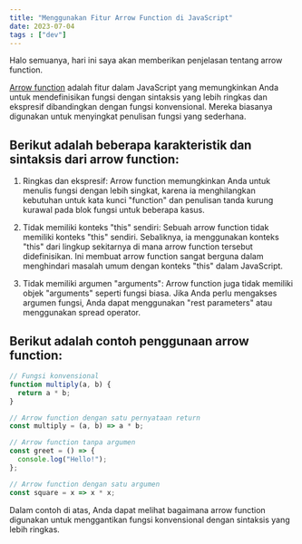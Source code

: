 ```yaml
---
title: "Menggunakan Fitur Arrow Function di JavaScript"
date: 2023-07-04
tags : ["dev"]
---
```


Halo semuanya, hari ini saya akan memberikan penjelasan tentang arrow function.

[Arrow function](https://developer.mozilla.org/en-US/docs/Web/JavaScript/Reference/Functions/Arrow_functions) adalah fitur dalam JavaScript yang memungkinkan Anda untuk mendefinisikan fungsi dengan sintaksis yang lebih ringkas dan ekspresif dibandingkan dengan fungsi konvensional. Mereka biasanya digunakan untuk menyingkat penulisan fungsi yang sederhana.

## Berikut adalah beberapa karakteristik dan sintaksis dari arrow function:

1. Ringkas dan ekspresif: Arrow function memungkinkan Anda untuk menulis fungsi dengan lebih singkat, karena ia menghilangkan kebutuhan untuk kata kunci "function" dan penulisan tanda kurung kurawal pada blok fungsi untuk beberapa kasus.

2. Tidak memiliki konteks "this" sendiri: Sebuah arrow function tidak memiliki konteks "this" sendiri. Sebaliknya, ia menggunakan konteks "this" dari lingkup sekitarnya di mana arrow function tersebut didefinisikan. Ini membuat arrow function sangat berguna dalam menghindari masalah umum dengan konteks "this" dalam JavaScript.

3. Tidak memiliki argumen "arguments": Arrow function juga tidak memiliki objek "arguments" seperti fungsi biasa. Jika Anda perlu mengakses argumen fungsi, Anda dapat menggunakan "rest parameters" atau menggunakan spread operator.

## Berikut adalah contoh penggunaan arrow function:

```javascript
// Fungsi konvensional
function multiply(a, b) {
  return a * b;
}

// Arrow function dengan satu pernyataan return
const multiply = (a, b) => a * b;

// Arrow function tanpa argumen
const greet = () => {
  console.log("Hello!");
};

// Arrow function dengan satu argumen
const square = x => x * x;
```

Dalam contoh di atas, Anda dapat melihat bagaimana arrow function digunakan untuk menggantikan fungsi konvensional dengan sintaksis yang lebih ringkas.